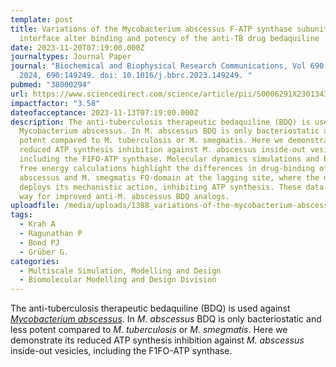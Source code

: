 ```yaml
---
template: post
title: Variations of the Mycobacterium abscessus F-ATP synthase subunit a-c
  interface alter binding and potency of the anti-TB drug bedaquiline
date: 2023-11-20T07:19:00.000Z
journaltypes: Journal Paper
journal: "Biochemical and Biophysical Research Communications, Vol 690, 1 Jan
  2024, 690:149249. doi: 10.1016/j.bbrc.2023.149249. "
pubmed: "38000294"
url: https://www.sciencedirect.com/science/article/pii/S0006291X23013438?via%3Dihub
impactfactor: "3.58"
dateofacceptance: 2023-11-13T07:19:00.000Z
description: The anti-tuberculosis therapeutic bedaquiline (BDQ) is used against
  Mycobacterium abscessus. In M. abscessus BDQ is only bacteriostatic and less
  potent compared to M. tuberculosis or M. smegmatis. Here we demonstrate its
  reduced ATP synthesis inhibition against M. abscessus inside-out vesicles,
  including the F1FO-ATP synthase. Molecular dynamics simulations and binding
  free energy calculations highlight the differences in drug-binding of the M.
  abscessus and M. smegmatis FO-domain at the lagging site, where the drug
  deploys its mechanistic action, inhibiting ATP synthesis. These data pave the
  way for improved anti-M. abscessus BDQ analogs.
uploadfile: /media/uploads/1388_variations-of-the-mycobacterium-abscessus.pdf
tags:
  - Krah A
  - Ragunathan P
  - Bond PJ
  - Grüber G.
categories:
  - Multiscale Simulation, Modelling and Design
  - Biomolecular Modelling and Design Division
---
```

<!--StartFragment-->

The anti-tuberculosis therapeutic bedaquiline (BDQ) is used against *[Mycobacterium abscessus](https://www.sciencedirect.com/topics/biochemistry-genetics-and-molecular-biology/mycobacterium-abscessus "Learn more about Mycobacterium abscessus from ScienceDirect's AI-generated Topic Pages")*. In *M. abscessus* BDQ is only bacteriostatic and less potent compared to *M. tuberculosis* or *M. smegmatis*. Here we demonstrate its reduced ATP synthesis inhibition against *M. abscessus* inside-out vesicles, including the F1FO-ATP synthase.

<!--EndFragment-->